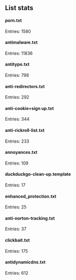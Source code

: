 ## List stats
#### porn.txt
Entries: 1580 <br> 
#### antimalware.txt
Entries: 11836 <br> 
#### antitypo.txt
Entries: 798 <br> 
#### anti-redirectors.txt
Entries: 292 <br> 
#### anti-cookie+sign up.txt
Entries: 344 <br> 
#### anti-rickroll-list.txt
Entries: 233 <br> 
#### annoyances.txt
Entries: 109 <br> 
#### duckduckgo-clean-up.template
Entries: 17 <br> 
#### enhanced_protection.txt
Entries: 25 <br> 
#### anti-norton-tracking.txt
Entries: 37 <br> 
#### clickbait.txt
Entries: 175 <br> 
#### antidynamicdns.txt
Entries: 612 <br> 
